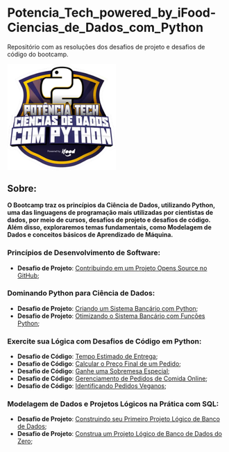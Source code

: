 # Potencia_Tech_powered_by_iFood-Ciencias_de_Dados_com_Python
Repositório com as resoluções dos desafios de projeto e desafios de código do bootcamp.

<img src="images\logo.webp" align='center' alt="drawing" width="250" heigth="250"/>

## Sobre:

**O Bootcamp traz os princípios da Ciência de Dados, utilizando Python, uma das linguagens de programação mais utilizadas por cientistas de dados, por meio de cursos, desafios de projeto e desafios de código. Além disso, exploraremos temas fundamentais, como Modelagem de Dados e conceitos básicos de Aprendizado de Máquina.**

### Princípios de Desenvolvimento de Software:

* **Desafio de Projeto**: [Contribuindo em um Projeto Opens Source no GitHub]();

### Dominando Python para Ciência de Dados:

* **Desafio de Projeto**: [Criando um Sistema Bancário com Python](https://github.com/Jcnok/Potencia_Tech_powered_by_iFood-Ciencias_de_Dados_com_Python/tree/main/DP2#desafio---criando-um-sistema-banc%C3%A1rio-simples);
* **Desafio de Projeto**: [Otimizando o Sistema Bancário com Funções Python]();

### Exercite sua Lógica com Desafios de Código em Python:

* **Desafio de Código**: [Tempo Estimado de Entrega]();
* **Desafio de Código**: [Calcular o Preço Final de um Pedido]();
* **Desafio de Código**: [Ganhe uma Sobremesa Especial]();
* **Desafio de Código**: [Gerenciamento de Pedidos de Comida Online]();
* **Desafio de Código**: [Identificando Pedidos Veganos]();

### Modelagem de Dados e Projetos Lógicos na Prática com SQL:

* **Desafio de Projeto**: [Construindo seu Primeiro Projeto Lógico de Banco de Dados](https://github.com/Jcnok/Potencia_Tech_powered_by_iFood-Ciencias_de_Dados_com_Python/tree/main/DP4#desafio---projeto-de-banco-de-dados-e-commerce-refinado);
* **Desafio de Projeto**: [Construa um Projeto Lógico de Banco de Dados do Zero](https://github.com/Jcnok/Potencia_Tech_powered_by_iFood-Ciencias_de_Dados_com_Python/tree/main/DP5#desafio---projeto-l%C3%B3gico-de-banco-de-dados-do-zero);


